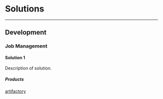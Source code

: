 # Solutions

<hr>


## Development

### Job Management

#### Solution 1

Description of solution.

##### Products

[artifactory](products.md#artifactory)
